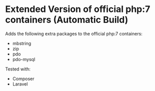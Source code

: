 # Extended Version of official php:7 containers (Automatic Build)
Adds the following extra packages to the official php:7 containers:

* mbstring
* zip
* pdo
* pdo-mysql

Tested with:
	
* Composer
* Laravel
